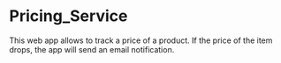 # Pricing_Service
This web app allows to track a price of a product. If the price of the item drops, the app will send an email notification.

